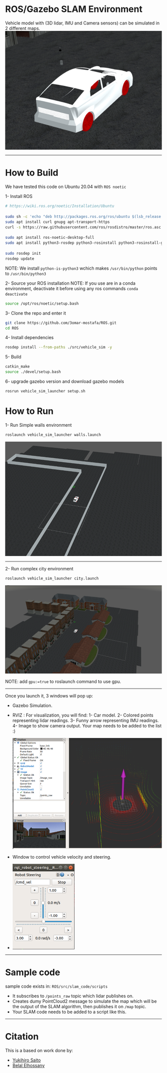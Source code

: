 # ROS/Gazebo SLAM Environment

Vehicle model with (3D lidar, IMU and Camera sensors) can be simulated in 2 different maps.
![ Vehicle ](images/vehicle.PNG)

-------------------------------------------------------------------------------------------

# How to Build

We have tested this code on Ubuntu 20.04 with `ROS noetic`

1- Install ROS
 ```bash
 # https://wiki.ros.org/noetic/Installation/Ubuntu
 
 sudo sh -c 'echo "deb http://packages.ros.org/ros/ubuntu $(lsb_release -sc) main" > /etc/apt/sources.list.d/ros-latest.list'
 sudo apt install curl gnupg apt-transport-https
 curl -s https://raw.githubusercontent.com/ros/rosdistro/master/ros.asc | sudo apt-key add -
 
 sudo apt install ros-noetic-desktop-full
 sudo apt install python3-rosdep python3-rosinstall python3-rosinstall-generator python3-wstool build-essential python-is-python3
 
 sudo rosdep init
 rosdep update
 ```
 
  NOTE: We install `python-is-python3` wchich makes `/usr/bin/python` points to `/usr/bin/python3`
 
 
 2- Source your ROS installation
 NOTE: If you use are in a conda environment, deactivate it before using any ros commands `conda deactivate`
 ```bash
 source /opt/ros/noetic/setup.bash
 ```
 
 3- Clone the repo and enter it
 ```bash
 git clone https://github.com/3omar-mostafa/ROS.git
 cd ROS
 ```
 
 4- Install dependencies
 ```bash
 rosdep install --from-paths ./src/vehicle_sim -y
 ```
 
 5- Build
 ```bash
 catkin_make
 source ./devel/setup.bash
 ```
 
 6- upgrade gazebo version and download gazebo models
 ```bash
 rosrun vehicle_sim_launcher setup.sh
 ```
 # How to Run
 
 1- Run Simple walls environment
 ```bash
 roslaunch vehicle_sim_launcher walls.launch
 ```
 ![ Walls ](images/walls.PNG)
 
 -------------------------------------------------------------------------------------------
 
 2- Run complex city environment
 ```bash
 roslaunch vehicle_sim_launcher city.launch
 ```
 ![ City ](images/city.PNG)
 
 NOTE: add `gpu:=true` to roslaunch command to use gpu.

-------------------------------------------------------------------------------------------
Once you launch it, 3 windows will pop up:
  - Gazebo Simulation.
  - RVIZ : For visualization, you will find:
    1- Car model.
    2- Colored points representing lidar readings.
    3- Funny arrow representing IMU readings.
    4- Image to show camera output.
    Your map needs to be added to the list :)
    
    ![ Rviz ](images/rviz.PNG)
  - Window to control vehicle velocity and steering.
  - 
    ![ Vehicle ](images/control.PNG)

-------------------------------------------------------------------------------------------
# Sample code
sample code exists in: `ROS/src/slam_code/scripts`
  - It subscribes to `/points_raw` topic which lidar publishes on.
  - Creates dumy PointCloud2 message to simulate the map which will be the output of the SLAM algorithm, then publishes it on ```/map``` topic.
  - Your SLAM code needs to be added to a script like this.

-------------------------------------------------------------------------------------------
# Citation

This is a based on work done by:
* [Yukihiro Saito](https://github.com/yukkysaito/vehicle_sim)
* [Belal Elhossany](https://github.com/BelalElhossany/SLAMEnvironment)
